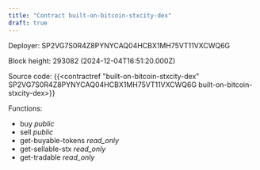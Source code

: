 ```yaml
---
title: "Contract built-on-bitcoin-stxcity-dex"
draft: true
---
```

Deployer: SP2VG7S0R4Z8PYNYCAQ04HCBX1MH75VT11VXCWQ6G


 



Block height: 293082 (2024-12-04T16:51:20.000Z)

Source code: {{<contractref "built-on-bitcoin-stxcity-dex" SP2VG7S0R4Z8PYNYCAQ04HCBX1MH75VT11VXCWQ6G built-on-bitcoin-stxcity-dex>}}

Functions:

* buy _public_
* sell _public_
* get-buyable-tokens _read_only_
* get-sellable-stx _read_only_
* get-tradable _read_only_
